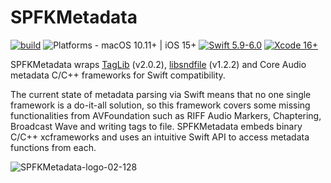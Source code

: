 # SPFKMetadata

[![build](https://github.com/ryanfrancesconi/SPFKMetadata/actions/workflows/swift.yml/badge.svg?branch=main)](https://github.com/ryanfrancesconi/SPFKMetadata/actions/workflows/swift.yml)
![Platforms - macOS 10.11+ | iOS 15+](https://img.shields.io/badge/platforms-macOS%2010.11+%20|%20iOS%2015+-lightgrey.svg?style=flat)
[![Swift 5.9-6.0](https://img.shields.io/badge/Swift-5.9–6.0-orange.svg?style=flat)](https://developer.apple.com/swift) 
[![Xcode 16+](https://img.shields.io/badge/Xcode-16+-lightgrey.svg?style=flat)](https://developer.apple.com/swift) 


SPFKMetadata wraps [TagLib](https://github.com/taglib/taglib) (v2.0.2), [libsndfile](https://github.com/libsndfile/libsndfile) (v1.2.2) and Core Audio metadata C/C++ frameworks for Swift compatibility. 

The current state of metadata parsing via Swift means that no one single framework is a do-it-all solution, so this framework covers some missing functionalities from AVFoundation such as RIFF Audio Markers, Chaptering, Broadcast Wave and writing tags to file. SPFKMetadata embeds binary C/C++ xcframeworks and uses an intuitive Swift API to access metadata functions from each. 

![SPFKMetadata-logo-02-128](https://github.com/user-attachments/assets/3f9b8482-4c5c-43ec-baac-77f4630c1ef9)

